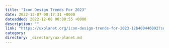 ```yaml
---
title: "Icon Design Trends For 2023"
date: 2022-12-07 00:17:31 +0000
dateadded: 2022-12-08 00:00:55 +0000
description: ""
link: "https://uxplanet.org/icon-design-trends-for-2023-12b400446092?source=rss----819cc2aaeee0---4"
category:
directory: _directory/ux-planet.md
---
```

